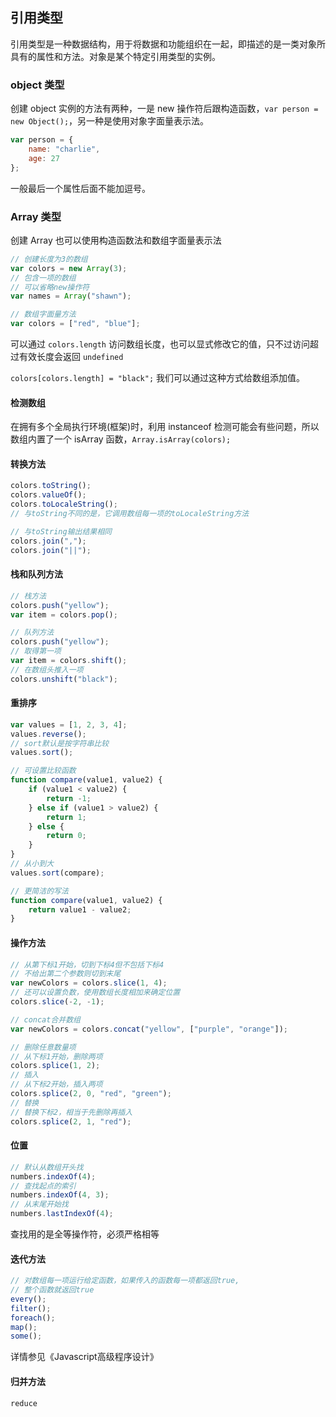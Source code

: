 ## 引用类型

引用类型是一种数据结构，用于将数据和功能组织在一起，即描述的是一类对象所具有的属性和方法。对象是某个特定引用类型的实例。



### object 类型

创建 object 实例的方法有两种，一是 new 操作符后跟构造函数，`var person = new Object();`，另一种是使用对象字面量表示法。

```javascript
var person = {
    name: "charlie",
    age: 27
};
```

一般最后一个属性后面不能加逗号。



### Array 类型

创建 Array 也可以使用构造函数法和数组字面量表示法

```javascript
// 创建长度为3的数组
var colors = new Array(3);
// 包含一项的数组
// 可以省略new操作符
var names = Array("shawn");

// 数组字面量方法
var colors = ["red", "blue"];
```

可以通过 `colors.length` 访问数组长度，也可以显式修改它的值，只不过访问超过有效长度会返回 `undefined`

`colors[colors.length] = "black";` 我们可以通过这种方式给数组添加值。



#### 检测数组

在拥有多个全局执行环境(框架)时，利用 instanceof 检测可能会有些问题，所以数组内置了一个 isArray 函数，`Array.isArray(colors);`



#### 转换方法

```javascript
colors.toString();
colors.valueOf();
colors.toLocaleString();
// 与toString不同的是，它调用数组每一项的toLocaleString方法

// 与toString输出结果相同
colors.join(",");
colors.join("||");
```



#### 栈和队列方法

```javascript
// 栈方法
colors.push("yellow");
var item = colors.pop();

// 队列方法
colors.push("yellow");
// 取得第一项
var item = colors.shift();
// 在数组头推入一项
colors.unshift("black");
```



#### 重排序

```javascript
var values = [1, 2, 3, 4];
values.reverse();
// sort默认是按字符串比较
values.sort();

// 可设置比较函数
function compare(value1, value2) {
    if (value1 < value2) {
        return -1;
    } else if (value1 > value2) {
        return 1;
    } else {
        return 0;
    }
}
// 从小到大
values.sort(compare);

// 更简洁的写法
function compare(value1, value2) {
    return value1 - value2;
}
```



#### 操作方法

```javascript
// 从第下标1开始，切到下标4但不包括下标4
// 不给出第二个参数则切到末尾
var newColors = colors.slice(1, 4);
// 还可以设置负数，使用数组长度相加来确定位置
colors.slice(-2, -1);

// concat合并数组
var newColors = colors.concat("yellow", ["purple", "orange"]);

// 删除任意数量项
// 从下标1开始，删除两项
colors.splice(1, 2);
// 插入
// 从下标2开始，插入两项
colors.splice(2, 0, "red", "green");
// 替换
// 替换下标2，相当于先删除再插入
colors.splice(2, 1, "red");
```



#### 位置

```javascript
// 默认从数组开头找
numbers.indexOf(4);
// 查找起点的索引
numbers.indexOf(4, 3);
// 从末尾开始找
numbers.lastIndexOf(4);
```

查找用的是全等操作符，必须严格相等



#### 迭代方法

```javascript
// 对数组每一项运行给定函数，如果传入的函数每一项都返回true,
// 整个函数就返回true
every();
filter();
foreach();
map();
some();
```

详情参见《Javascript高级程序设计》



#### 归并方法

`reduce`

